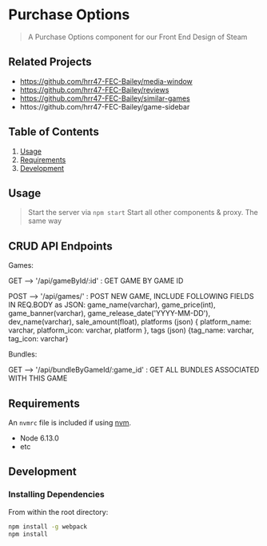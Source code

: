 # Purchase Options

> A Purchase Options component for our Front End Design of Steam

## Related Projects

  - https://github.com/hrr47-FEC-Bailey/media-window
  - https://github.com/hrr47-FEC-Bailey/reviews
  - https://github.com/hrr47-FEC-Bailey/similar-games
  - httos://github.com/hrr47-FEC-Bailey/game-sidebar

## Table of Contents

1. [Usage](#Usage)
1. [Requirements](#requirements)
1. [Development](#development)

## Usage

> Start the server via
```npm start```
> Start all other components & proxy. The same way

## CRUD API Endpoints

Games:

GET --> '/api/gameById/:id' : GET GAME BY GAME ID

POST --> '/api/games/' : POST NEW GAME, INCLUDE FOLLOWING FIELDS IN REQ.BODY as JSON: game_name(varchar), game_price(int), game_banner(varchar), game_release_date('YYYY-MM-DD'), dev_name(varchar), sale_amount(float), platforms (json) { platform_name: varchar, platform_icon: varchar, platform }, tags (json) {tag_name: varchar, tag_icon: varchar}

Bundles:

GET --> '/api/bundleByGameId/:game_id' : GET ALL BUNDLES ASSOCIATED WITH THIS GAME



## Requirements

An `nvmrc` file is included if using [nvm](https://github.com/creationix/nvm).

- Node 6.13.0
- etc

## Development

### Installing Dependencies

From within the root directory:

```sh
npm install -g webpack
npm install
```

